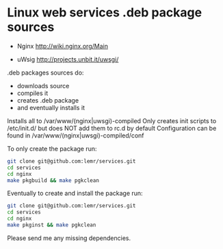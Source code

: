 Linux web services .deb package sources
=======================================

 * Nginx
http://wiki.nginx.org/Main

 * uWsig
http://projects.unbit.it/uwsgi/


.deb packages sources do:

 * downloads source
 * compiles it
 * creates .deb package
 * and eventually installs it


Installs all to /var/www/(nginx|uwsgi)-compiled
Only creates init scripts to /etc/init.d/ but does NOT add them to rc.d by default
Configuration can be found in /var/www/(nginx|uwsgi)-compiled/conf


To only create the package run:

```bash
git clone git@github.com:lemr/services.git
cd services
cd nginx
make pkgbuild && make pgkclean
```


Eventually to create and install the package run:

```bash
git clone git@github.com:lemr/services.git
cd services
cd nginx
make pkginst && make pgkclean
```


Please send me any missing dependencies.
